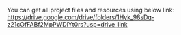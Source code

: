 You can get all project files and resources using below link:
  https://drive.google.com/drive/folders/1Hyk_98sDq-z21cOfFABf2MpPWDlYt0rs?usp=drive_link
